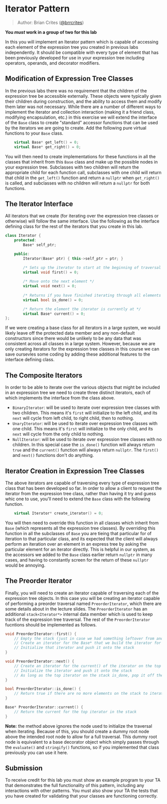 # Iterator Pattern

> Author: Brian Crites ([@brrcrites](https://github.com/brrcrites))

**You *must* work in a group of two for this lab**

In this you will implement an Iterator pattern which is capable of accessing each element of the expression tree you created in previous labs independently. It should be compatible with every type of element that has been previously developed for use in your expression tree including operators, operands, and decorator modifiers. 

## Modification of Expression Tree Classes

In the previous labs there was no requirement that the children of the expression tree be accessible externally. These objects were typically given their children during construction, and the ability to access them and modify them later was not necessary. While there are a number of different ways to implement the iterator and collection interaction (making it a friend class, modifying encapsulation, etc.) in this exercise we will extend the interface of the `Base` class to create "standard" accessor functions that can be used by the iterators we are going to create. Add the following pure virtual functions to your `Base` class.

```c++
    virtual Base* get_left() = 0;
    virtual Base* get_right() = 0;
```

You will then need to create implementations for these functions in all the classes that inherit from this `Base` class and make up the possible nodes in your expression tree. Subclasses with two children will return the appropriate child for each function call, subclasses with one child will return that child in the `get_left()` function and return a `nullptr` when `get_right()` is called, and subclasses with no children will return a `nullptr` for both functions.

## The Iterator Interface

All iterators that we create (for iterating over the expression tree classes or otherwise) will follow the same interface. Use the following as the interface defining class for the rest of the iterators that you create in this lab.

```c++
class Iterator {
    protected:
        Base* self_ptr;

    public:
        Iterator(Base* ptr) { this->self_ptr = ptr; }

        /* Sets up the iterator to start at the beginning of traversal */
        virtual void first() = 0;
        
        /* Move onto the next element */
        virtual void next() = 0;
    
        /* Returns if you have finished iterating through all elements */
        virtual bool is_done() = 0;

        /* Return the element the iterator is currently at */
        virtual Base* current() = 0;
};
```

If we were creating a base class for all iterators in a large system, we would likely leave off the protected data member and any non-default constructors since there would be unlikely to be any data that was consistent across all classes in a large system. However, because we are only creating iterators for the expression tree classes in this course we can save oursevles some coding by adding these additional features to the interface defining class.

## The Composite Iterators

In order to be able to iterate over the various objects that might be included in an expression tree we need to create three distinct iterators, each of which implements the interface from the class above.

* `BinaryIterator`: will be used to iterate over expression tree classes with two children. This means it's `first` will initialize to the left child, and its `next` will cycle from left child, to right child, then to nothing.
* `UnaryIterator`: will be used to iterate over expression tree classes with one child. This means it's `first` will initialize to the only child, and its `next` will cycle from the only child to nothing.
* `NullIterator`: will be used to iterate over expression tree classes with no children. In this special case the `is_done()` function will always return `true` and the `current()` function will always return `nullptr`. The `first()` and `next()` functions don't do anything.

## Iterator Creation in Expression Tree Classes

The above iterators are capable of traversing every type of expression tree class that has been developed so far. In order to allow a client to request the iterator from the expression tree class, rather than having it try and guess whic one to use, you'll need to extend the `Base` class with the following function.

```c++
    virtual Iterator* create_iterator() = 0;
```

You will then need to override this function in all classes which inherit from `Base` (which represents all the expression tree classes). By overriding this function in all the subclasses of `Base` you are tieing that particular for of iteration to that particular class, and its expected that the client will always perform an iteration over an element in an express tree by asking the particular element for an iterator directly. This is helpful in our system, as the accessors we added to the `Base` class earlier return `nullptr` in many cases, and having to constantly screen for the return of these `nullptr` would be annoying.

## The Preorder Iterator

Finally, you will need to create an iterator capable of traversing each of the expression tree objects. In this case you will be creating an iterator capable of performing a preorder traversal named `PreorderIterator`, which there are some details about in the lecture slides. The `PreorderIterator` has an additional `stack<Iterator*>` internal data member which is used to keep track of the expression tree traversal. The rest of the `PreorderIterator` fucntions should be implemented as follows.

```c++
void PreorderIterator::first() {
    // Empty the stack (just in case we had something leftover from another run)
    // Create an iterator for the Base* that we build the iterator for
    // Initialize that iterator and push it onto the stack
}

void PreorderIterator::next() {
    // Create an iterator for the current() of the iterator on the top of the stack
    // Initialize the iterator and push it onto the stack
    // As long as the top iterator on the stack is_done, pop it off the stack and then advance whatever iterator is now on top of the stack
}

bool PreorderIterator::is_done() {
    // Return true if there are no more elements on the stack to iterate
}

Base* PreorderIterator::current() {
    // Return the current for the top iterator in the stack
}
```

**Note:** the method above ignores the node used to initialize the traversal when iterating. Because of this, you should create a dummy root node above the intended root node to allow for a full traversal. This dummy root node is equivalent to a base decorator object which simply passes through the `evaluate()` and `stringify()` functions, so if you implemented that class previously you can use it here.

## Submission

To receive credit for this lab you must show an example program to your TA that demonstrates the full functionality of this pattern, including any interactions with other patterns. You must also show your TA the tests that you have created for validating that your classes are functioning correctly.

